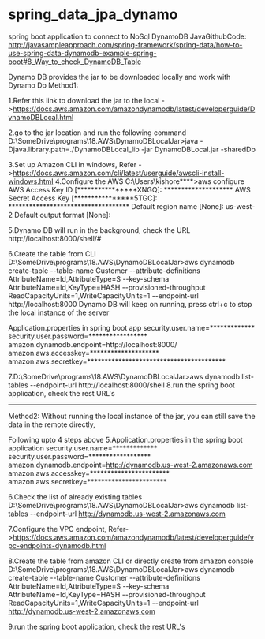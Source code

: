 # spring_data_jpa_dynamo
spring boot application to connect to NoSql DynamoDB
JavaGithubCode:
http://javasampleapproach.com/spring-framework/spring-data/how-to-use-spring-data-dynamodb-example-spring-boot#8_Way_to_check_DynamoDB_Table

Dynamo DB provides the jar to be downloaded locally and work with Dynamo Db
Method1:

1.Refer this link to download the jar to the local ->https://docs.aws.amazon.com/amazondynamodb/latest/developerguide/DynamoDBLocal.html

2.go to the jar location and run the following command 
D:\SomeDrive\programs\18.AWS\DynamoDBLocalJar>java -Djava.library.path=./DynamoDBLocal_lib -jar DynamoDBLocal.jar -sharedDb

3.Set up Amazon CLI in windows, Refer ->https://docs.aws.amazon.com/cli/latest/userguide/awscli-install-windows.html
4.Configure the AWS 
C:\Users\kishore****>aws configure
AWS Access Key ID [****************XNGQ]: ********************
AWS Secret Access Key [****************5TGC]: ***********************************
Default region name [None]: us-west-2
Default output format [None]:

5.Dynamo DB will run in the background, check the URL 
http://localhost:8000/shell/#

6.Create the table from CLI 
D:\SomeDrive\programs\18.AWS\DynamoDBLocalJar>aws dynamodb create-table --table-name Customer --attribute-definitions AttributeName=Id,AttributeType=S --key-schema AttributeName=Id,KeyType=HASH --provisioned-throughput ReadCapacityUnits=1,WriteCapacityUnits=1 --endpoint-url http://localhost:8000
Dynamo DB will keep on running, press ctrl+c to stop the local instance of the server 

Application.properties in spring boot app
security.user.name=************* 
security.user.password=*****************
amazon.dynamodb.endpoint=http://localhost:8000/
amazon.aws.accesskey=********************
amazon.aws.secretkey=****************************************

7.D:\SomeDrive\programs\18.AWS\DynamoDBLocalJar>aws dynamodb list-tables --endpoint-url http://localhost:8000/shell
8.run the spring boot application, check the rest URL's 


-------------------------------------------------------------------------------------------------------------
Method2:
Without running the local instance of the jar, you can still save the data in the remote directly, 

Following upto 4 steps above
5.Application.properties in the spring boot application 
security.user.name=************* 
security.user.password=******************
amazon.dynamodb.endpoint=http://dynamodb.us-west-2.amazonaws.com
amazon.aws.accesskey=***********************
amazon.aws.secretkey=***********************

6.Check the list of already existing tables 
D:\SomeDrive\programs\18.AWS\DynamoDBLocalJar>aws dynamodb list-tables --endpoint-url http://dynamodb.us-west-2.amazonaws.com

7.Configure the VPC endpoint, Refer->https://docs.aws.amazon.com/amazondynamodb/latest/developerguide/vpc-endpoints-dynamodb.html

8.Create the table from amazon CLI or directly create from amazon console
D:\SomeDrive\programs\18.AWS\DynamoDBLocalJar>aws dynamodb create-table --table-name Customer --attribute-definitions AttributeName=Id,AttributeType=S --key-schema AttributeName=Id,KeyType=HASH --provisioned-throughput ReadCapacityUnits=1,WriteCapacityUnits=1 --endpoint-url http://dynamodb.us-west-2.amazonaws.com

9.run the spring boot application, check the rest URL's 
